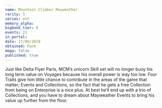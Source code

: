 ```yaml
---
name: Mountain Climber Mayweather
rarity: 5
series: ent
memory_alpha:
bigbook_tier: 8
events: 21
in_portal:
date: 17/06/2019
obtained: Pack
mega: false
published: true
---
```


Just like Delta Flyer Paris, MCM’s unicorn Skill set will no longer buoy his long term value on Voyages because his overall power is way too low. Four Traits give him little chance to contribute in the areas of the game that matter; Events and Collections, so the fact that he gets a free Collection from being on Enterprise is a nice plus. At best he’ll end up with a trio of Collections, and you have to dream about Mayweather Events to bring his value up further from the floor.

